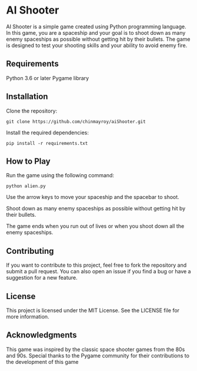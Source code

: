 # AI Shooter

AI Shooter is a simple game created using Python programming language. In this game, you are a spaceship and your goal is to shoot down as many enemy spaceships as possible without getting hit by their bullets. The game is designed to test your shooting skills and your ability to avoid enemy fire.
## Requirements

Python 3.6 or later
Pygame library

## Installation

Clone the repository:

    git clone https://github.com/chinmayroy/aiShooter.git

Install the required dependencies:

    pip install -r requirements.txt

## How to Play

Run the game using the following command:

    python alien.py

Use the arrow keys to move your spaceship and the spacebar to shoot.

Shoot down as many enemy spaceships as possible without getting hit by their bullets.

The game ends when you run out of lives or when you shoot down all the enemy spaceships.

## Contributing

If you want to contribute to this project, feel free to fork the repository and submit a pull request. You can also open an issue if you find a bug or have a suggestion for a new feature.
## License

This project is licensed under the MIT License. See the LICENSE file for more information.
## Acknowledgments

This game was inspired by the classic space shooter games from the 80s and 90s. Special thanks to the Pygame community for their contributions to the development of this game
